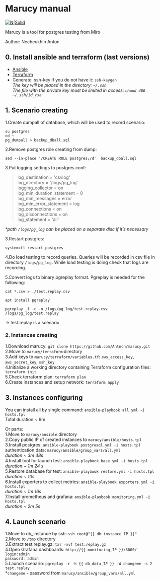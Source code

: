 # Marucy manual
[![N|Solid](https://www.underconsideration.com/brandnew/archives/miro_shapes_animated_all.gif)](https://miro.com)

Marucy is a tool for postgres testing from Miro

Author: Necheukhin Anton

## 0. Install ansible and terraform (last versions)
- [Ansible](https://docs.ansible.com/ansible/latest/installation_guide/intro_installation.html)<br/>
- [Terraform](https://www.terraform.io/downloads.html)<br/>
- Generate  ssh-key if you do not have it: ```ssh-keygen```<br/>
_The key will be placed in the directory: ```~/.ssh```_<br/>
_The file with the private key must be limited in access: ```chmod 400 ~/.ssh/id_rsa```_<br/>

## 1. Scenario creating 
1.Create dumpall of database, which will be used to record scenario:

```su postgres```<br/>
```cd ~```<br/>
```pg_dumpall > backup_dball.sql```<br/>

2.Remove postgres role creating from dump:

```sed --in-place '/CREATE ROLE postgres;/d'  backup_dball.sql```

3.Put logging settings to postgres.conf:

>log_destination = 'csvlog' <br/>
>log_directory = '/logs/pg_log'  <br/>
>logging_collector = on <br/>
>log_min_duration_statement = 0  <br/>
>log_min_messages = error  <br/>
>log_min_error_statement = log  <br/>
>log_connections = on <br/>
>log_disconnections = on <br/>
>log_statement = 'all' <br/>

_*path ```/logs/pg_log``` can be placed on a separate disc if it’s necessary_

3.Restart postgres:

```systemctl restart postgres```

4.Do load testing to record queries. Queries will be recorded in csv file in directory ```/logs/pg_log```. While load testing is doing check that logs are recording.

5.Convert logs to binary pgreplay format. Pgreplay is needed for the following:

```cat *.csv > ./test.replay.csv```

```apt install pgreplay```

```pgreplay -f -c -o /logs/pg_log/test.replay.csv /logs/pg_log/test.replay```

-> test.replay is a scenario

### 2. Instances creating
1.Download marucy: ```git clone https://github.com/Antnch/marucy.git```<br/>
2.Move to ```marucy/terraform``` directory<br/>
3.Add keys to ```marucy/terraform/variables.tf```: ```aws_access_key```, ```aws_secret_key```, ```ssh_key```<br/>
4.Initialize a working directory containing Terraform configuration files: ```terraform init```<br/>
5.Check terraform plan: ```terraform plan```<br/>
6.Create instances and setup network: ```terraform apply```<br/>

## 3. Instances configuring
You can install all by single command: ```ansible-playbook all.yml -i hosts.tpl```<br/>
Total duration ~ 9m<br/>

Or parts:<br/>
1.Move to ```marucy/ansible``` directory<br/>
2.Copy public IP of created instances to ```marucy/ansible/hosts.tpl```<br/>
3.Install postgres: ```ansible-playbook postgresql.yml -i hosts.tpl```<br/>
authentication data: ```marucy/ansible/group_vars/all.yml```<br/>
_duration ~ 3m 48s_<br/>
4.Install tool for launch test: ```ansible-playbook base.yml -i hosts.tpl```<br/>
_duration ~  1m 24 s_ <br/>
5.Restore database for test: ```ansible-playbook restore.yml -i hosts.tpl```<br/>
_duration ~ 10s_ <br/>
6.Install exporters to collect metrics: ```ansible-playbook exporters.yml -i hosts.tpl```<br/>
_duration ~ 1m 16s_ <br/>
7.Install prometheus and grafana: ```ansible-playbook monitoring.yml -i hosts.tpl```<br/>
_duration ~  2m 5s_<br/>


## 4. Launch scenario
1.Move to db_instance by ssh: ```ssh root@"{{ db_instance_IP }}"```<br/>
2.Move to ```/tmp``` directory<br/>
3.Extract test.replay.gz: ```tar -xvf test.replay.gz```<br/>
4.Open Grafana dashboards: ```http://{{ monitoring_IP }}:3000/``` <br/>
```login:admin```<br/>
```password: admin```<br/>
5.Launch scenario: ```pgreplay -r -h {{ db_data_IP }} -W changeme -s 2 test.replay```<br/>
*```changeme``` - password from ```marucy/ansible/group_vars/all.yml```<br/>


